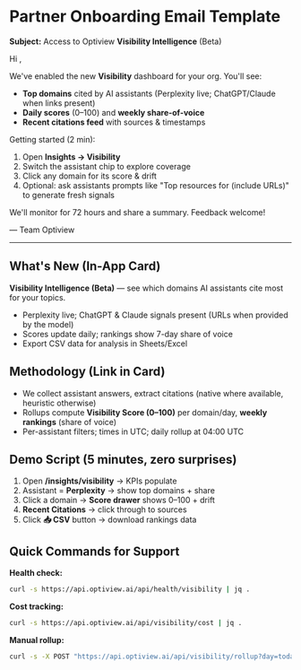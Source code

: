 # Partner Onboarding Email Template

**Subject:** Access to Optiview **Visibility Intelligence** (Beta)

Hi <Name>,

We've enabled the new **Visibility** dashboard for your org. You'll see:

* **Top domains** cited by AI assistants (Perplexity live; ChatGPT/Claude when links present)
* **Daily scores** (0–100) and **weekly share-of-voice**
* **Recent citations feed** with sources & timestamps

Getting started (2 min):

1. Open **Insights → Visibility**
2. Switch the assistant chip to explore coverage
3. Click any domain for its score & drift
4. Optional: ask assistants prompts like "Top resources for <topic> (include URLs)" to generate fresh signals

We'll monitor for 72 hours and share a summary. Feedback welcome!

— Team Optiview

---

## What's New (In-App Card)

**Visibility Intelligence (Beta)** — see which domains AI assistants cite most for your topics.

* Perplexity live; ChatGPT & Claude signals present (URLs when provided by the model)
* Scores update daily; rankings show 7-day share of voice
* Export CSV data for analysis in Sheets/Excel

## Methodology (Link in Card)

* We collect assistant answers, extract citations (native where available, heuristic otherwise)
* Rollups compute **Visibility Score (0–100)** per domain/day, **weekly rankings** (share of voice)
* Per-assistant filters; times in UTC; daily rollup at 04:00 UTC

## Demo Script (5 minutes, zero surprises)

1. Open **/insights/visibility** → KPIs populate
2. Assistant = **Perplexity** → show top domains + share
3. Click a domain → **Score drawer** shows 0–100 + drift
4. **Recent Citations** → click through to sources
5. Click **📥 CSV** button → download rankings data

## Quick Commands for Support

**Health check:**
```bash
curl -s https://api.optiview.ai/api/health/visibility | jq .
```

**Cost tracking:**
```bash
curl -s https://api.optiview.ai/api/visibility/cost | jq .
```

**Manual rollup:**
```bash
curl -s -X POST "https://api.optiview.ai/api/visibility/rollup?day=today" | jq .
```
